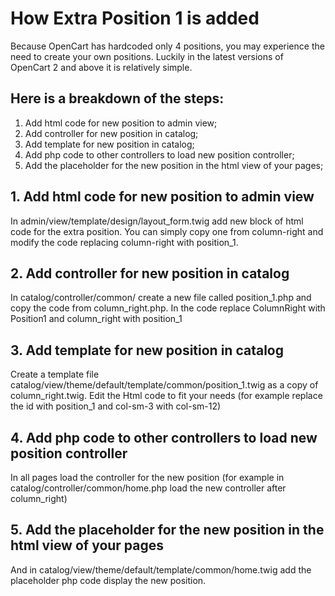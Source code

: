 # How Extra Position 1 is added
Because OpenCart has hardcoded only 4 positions, you may experience the need to create your own positions. Luckily in the latest versions of OpenCart 2 and above it is relatively simple.

## Here is a breakdown of the steps:

1. Add html code for new position to admin view;
2. Add controller for new position in catalog;
3. Add template for new position in catalog;
4. Add php code to other controllers to load new position controller;
5. Add the placeholder for the new position in the html view of your pages;

## 1. Add html code for new position to admin view
In admin/view/template/design/layout_form.twig add new block of html code for the extra position. You can simply copy one from column-right and modify the code replacing column-right with position_1.

## 2. Add controller for new position in catalog
In catalog/controller/common/ create a new file called position_1.php and copy the code from column_right.php. In the code replace ColumnRight with Position1 and column_right with position_1

## 3. Add template for new position in catalog
Create a template file catalog/view/theme/default/template/common/position_1.twig as a copy of column_right.twig. Edit the Html code to fit your needs (for example replace the id with position_1 and col-sm-3 with col-sm-12)

## 4. Add php code to other controllers to load new position controller
In all pages load the controller for the new position (for example in catalog/controller/common/home.php load the new controller after column_right)

## 5. Add the placeholder for the new position in the html view of your pages
And in catalog/view/theme/default/template/common/home.twig add the placeholder php code display the new position.
